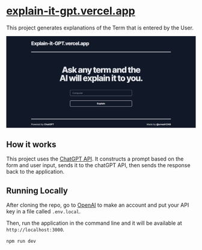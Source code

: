 # [explain-it-gpt.vercel.app](https://explain-it-gpt.vercel.app)

This project generates explanations of the Term that is entered by the User.

[![Explain it GPT](./public/screenshot.png)](https://explain-it-gpt.vercel.app)

## How it works

This project uses the [ChatGPT API](https://openai.com/api/). It constructs a prompt based on the form and user input, sends it to the chatGPT API, then sends the response back to the application.

## Running Locally

After cloning the repo, go to [OpenAI](https://beta.openai.com/account/api-keys) to make an account and put your API key in a file called `.env.local`.

Then, run the application in the command line and it will be available at `http://localhost:3000`.

```bash
npm run dev
```